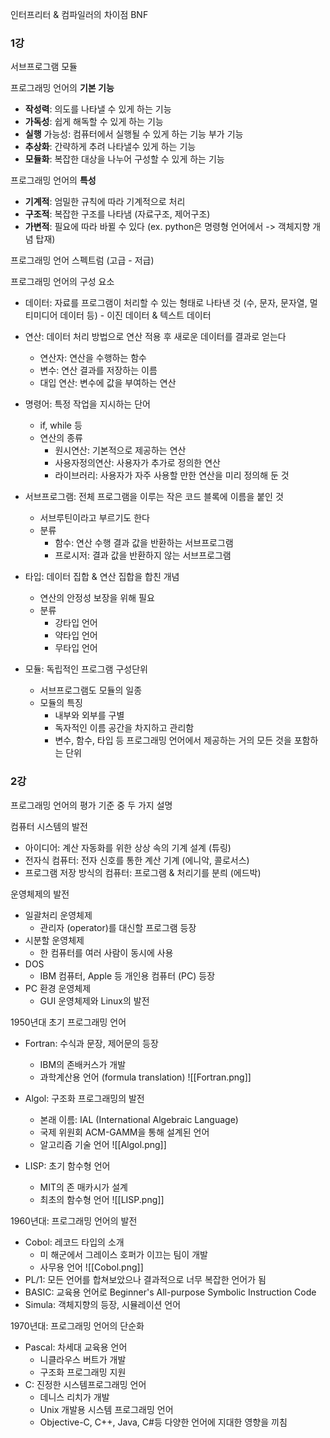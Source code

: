 
인터프리터 & 컴파일러의 차이점
BNF

### 1강
서브프로그램
모듈

프로그래밍 언어의 **기본 기능**
- **작성력**: 의도를 나타낼 수 있게 하는 기능
- **가독성**: 쉽게 해독할 수 있게 하는 기능
- **실행** 가능성: 컴퓨터에서 실행될 수 있게 하는 기능
부가 기능
- **추상화**: 간략하게 추려 나타낼수 있게 하는 기능
- **모듈화**: 복잡한 대상을 나누어 구성할 수 있게 하는 기능

프로그래밍 언어의 **특성**
- **기계적**: 엄밀한 규칙에 따라 기계적으로 처리
- **구조적**: 복잡한 구조를 나타냄 (자료구조, 제어구조)
- **가변적**: 필요에 따라 바뀔 수 있다 (ex. python은 명령형 언어에서 -> 객체지향 개념 탑재)

프로그래밍 언어 스펙트럼 (고급 - 저급)

프로그래밍 언어의 구성 요소 

- 데이터: 자료를 프로그램이 처리할 수 있는 형태로 나타낸 것 (수, 문자, 문자열, 멀티미디어 데이터 등) - 이진 데이터 & 텍스트 데이터

- 연산: 데이터 처리 방법으로 연산 적용 후 새로운 데이터를 결과로 얻는다
	- 연산자: 연산을 수행하는 함수
	- 변수: 연산 결과를 저장하는 이름
	- 대입 연산: 변수에 값을 부여하는 연산

- 명령어: 특정 작업을 지시하는 단어
	- if, while 등
	- 연산의 종류
		- 원시연산: 기본적으로 제공하는 연산
		- 사용자정의연산: 사용자가 추가로 정의한 연산
		- 라이브러리: 사용자가 자주 사용할 만한 연산을 미리 정의해 둔 것

- 서브프로그램: 전체 프로그램을 이루는 작은 코드 블록에 이름을 붙인 것
	- 서브루틴이라고 부르기도 한다
	- 분류
		- 함수: 연산 수행 결과 값을 반환하는 서브프로그램
		- 프로시저: 결과 값을 반환하지 않는 서브프로그램

- 타입: 데이터 집합 & 연산 집합을 합친 개념
	- 연산의 안정성 보장을 위해 필요
	- 분류
		- 강타입 언어
		- 약타입 언어
		- 무타입 언어

- 모듈: 독립적인 프로그램 구성단위
	- 서브프로그램도 모듈의 일종
	- 모듈의 특징
		- 내부와 외부를 구별
		- 독자적인 이름 공간을 차지하고 관리함
		- 변수, 함수, 타입 등 프로그래밍 언어에서 제공하는 거의 모든 것을 포함하는 단위

### 2강
프로그래밍 언어의 평가 기준 중 두 가지 설명

컴퓨터 시스템의 발전
 - 아이디어: 계산 자동화를 위한 상상 속의 기계 설계 (튜링)
 - 전자식 컴퓨터: 전자 신호를 통한 계산 기계 (에니악, 콜로서스)
 - 프로그램 저장 방식의 컴퓨터: 프로그램 & 처리기를 분릐 (에드박)

운영체제의 발전
- 일괄처리 운영체제
	- 관리자 (operator)를 대신할 프로그램 등장
- 시분할 운영체제
	- 한 컴퓨터를 여러 사람이 동시에 사용
- DOS
	- IBM 컴퓨터, Apple 등 개인용 컴퓨터 (PC) 등장
- PC 환경 운영체제
	- GUI 운영체제와 Linux의 발전

1950년대 초기 프로그래밍 언어
- Fortran: 수식과 문장, 제어문의 등장
	- IBM의 존배커스가 개발
	- 과학계산용 언어 (formula translation)
![[Fortran.png]]

- Algol: 구조화 프로그래밍의 발전
	- 본래 이름: IAL (International Algebraic Language)
	- 국제 위원회 ACM-GAMM을 통해 설계된 언어
	- 알고리즘 기술 언어
![[Algol.png]]
- LISP: 초기 함수형 언어
	- MIT의 존 매카시가 설계
	- 최초의 함수형 언어
![[LISP.png]]

1960년대: 프로그래밍 언어의 발전
- Cobol: 레코드 타입의 소개
	- 미 해군에서 그레이스 호퍼가 이끄는 팀이 개발
	- 사무용 언어
![[Cobol.png]]
- PL/1: 모든 언어를 합쳐보았으나 결과적으로 너무 복잡한 언어가 됨
- BASIC: 교육용 언어로 Beginner's All-purpose Symbolic Instruction Code
- Simula: 객체지향의 등장, 시뮬레이션 언어

1970년대: 프로그래밍 언어의 단순화
- Pascal: 차세대 교육용 언어
	- 니클라우스 버트가 개발
	- 구조화 프로그래밍 지원
- C: 진정한 시스템프로그래밍 언어
	- 데니스 리치가 개발
	- Unix 개발용 시스템 프로그래밍 언어
	- Objective-C, C++, Java, C#등 다양한 언어에 지대한 영향을 끼침